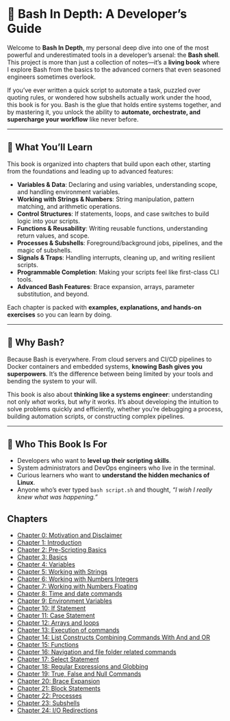 # 🐚 Bash In Depth: A Developer’s Guide  

Welcome to **Bash In Depth**, my personal deep dive into one of the most powerful and underestimated tools in a developer’s arsenal: the **Bash shell**. This project is more than just a collection of notes—it’s a **living book** where I explore Bash from the basics to the advanced corners that even seasoned engineers sometimes overlook.  

If you’ve ever written a quick script to automate a task, puzzled over quoting rules, or wondered how subshells actually work under the hood, this book is for you. Bash is the glue that holds entire systems together, and by mastering it, you unlock the ability to **automate, orchestrate, and supercharge your workflow** like never before.  

---

## 📖 What You’ll Learn  

This book is organized into chapters that build upon each other, starting from the foundations and leading up to advanced features:  

- **Variables & Data**: Declaring and using variables, understanding scope, and handling environment variables.  
- **Working with Strings & Numbers**: String manipulation, pattern matching, and arithmetic operations.  
- **Control Structures**: If statements, loops, and case switches to build logic into your scripts.  
- **Functions & Reusability**: Writing reusable functions, understanding return values, and scope.  
- **Processes & Subshells**: Foreground/background jobs, pipelines, and the magic of subshells.  
- **Signals & Traps**: Handling interrupts, cleaning up, and writing resilient scripts.  
- **Programmable Completion**: Making your scripts feel like first-class CLI tools.  
- **Advanced Bash Features**: Brace expansion, arrays, parameter substitution, and beyond.  

Each chapter is packed with **examples, explanations, and hands-on exercises** so you can learn by doing.  

---

## 🚀 Why Bash?  

Because Bash is everywhere. From cloud servers and CI/CD pipelines to Docker containers and embedded systems, **knowing Bash gives you superpowers**. It’s the difference between being limited by your tools and bending the system to your will.  

This book is also about **thinking like a systems engineer**: understanding not only *what* works, but *why* it works. It’s about developing the intuition to solve problems quickly and efficiently, whether you’re debugging a process, building automation scripts, or constructing complex pipelines.  

---

## 🎯 Who This Book Is For  

- Developers who want to **level up their scripting skills**.  
- System administrators and DevOps engineers who live in the terminal.  
- Curious learners who want to **understand the hidden mechanics of Linux**.  
- Anyone who’s ever typed `bash script.sh` and thought, *“I wish I really knew what was happening.”*  

## Chapters

* [Chapter 0: Motivation and Disclaimer](./0000-Motivation-and-Disclaimer.md)
* [Chapter 1: Introduction](./0001-Introduction.md)
* [Chapter 2: Pre-Scripting Basics](./0002-Pre-Scripting-Basics.md)
* [Chapter 3: Basics](./0003-Basics.md)
* [Chapter 4: Variables](./0004-Variables.md)
* [Chapter 5: Working with Strings](./0005-Working-with-Strings.md)
* [Chapter 6: Working with Numbers Integers](./0006-Working-with-Numbers-Integers.md)
* [Chapter 7: Working with Numbers Floating](./0007-Working-with-Numbers-Floating.md)
* [Chapter 8: Time and date commands](./0008-Time-and-date-commands.md)
* [Chapter 9: Environment Variables](./0009-Environment-Variables.md)
* [Chapter 10: If Statement](./0010-If-statement.md)
* [Chapter 11: Case Statement](./0011-Case-Statement.md)
* [Chapter 12: Arrays and loops](./0012-Arrays-and-loops.md)
* [Chapter 13: Execution of commands](./0013-Execution-of-commands.md)
* [Chapter 14: List Constructs Combining Commands With And and OR](./0014-List-Constructs-Combining-Commands-With-And-and-OR.md)
* [Chapter 15: Functions](./0015-Functions.md)
* [Chapter 16: Navigation and file folder related commands](./0016-Navigation-and-file-folder-related-commands.md)
* [Chapter 17: Select Statement](./0017-Select-Statement.md)
* [Chapter 18: Regular Expressions and Globbing](./0018-Regular-Expressions-and-Globbing.md)
* [Chapter 19: True, False and Null Commands](./0019-True-False-and-Null-Commands.md)
* [Chapter 20: Brace Expansion](./0020-Brace-Expansion.md)
* [Chapter 21: Block Statements](./0021-Block-Statements.md)
* [Chapter 22: Processes](./0022-Processes.md)
* [Chapter 23: Subshells](./0023-Subshells.md)
* [Chapter 24: I/O Redirections](./0024-IO-Redirections.md)

